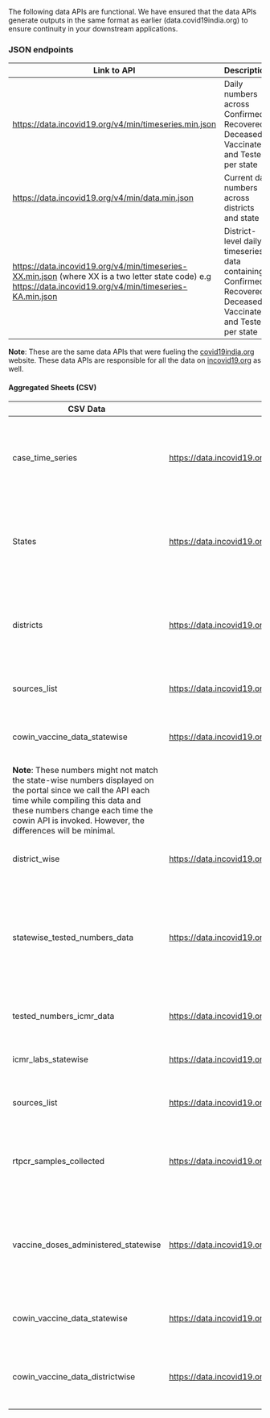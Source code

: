 The following data APIs are functional. We have ensured that the data APIs generate outputs in the same format as earlier (data.covid19india.org) to ensure continuity in your downstream applications.

### JSON endpoints 

|  Link to API                                              | Description            |
| -------------------------------------------------------- | ---------------------- |
| <https://data.incovid19.org/v4/min/timeseries.min.json>  | Daily numbers across Confirmed, Recovered, Deceased, Vaccinated and Tested per state  |
| <https://data.incovid19.org/v4/min/data.min.json>  | Current day numbers across districts and state   |
| <https://data.incovid19.org/v4/min/timeseries-XX.min.json>  (where XX is a two letter state code) e.g <https://data.incovid19.org/v4/min/timeseries-KA.min.json>  | District-level daily timeseries data containing Confirmed, Recovered, Deceased, Vaccinated and Tested per state   |  

**Note**: These are the same data APIs that were fueling the [covid19india.org](https://www.covid19india.org) website. These data APIs are responsible for all the data on [incovid19.org](https://www.incovid19.org/) as well.

#### Aggregated Sheets (CSV)

| CSV Data                    | CSV Data Link                                                                 | Contents                                                                                     |
| ----------------------------- | --------------------------------------------------------------------------- | ----------------------------------------------------------------------------------------------- |
| case_time_series              | <https://data.incovid19.org/csv/latest/case_time_series.csv>              | India level timeseries for Confirmed, Recovered and Deceased cases
| States                        | <https://data.incovid19.org/csv/latest/states.csv>                        | Statewise timeseries of Confirmed, Recovered and Deceased numbers.
| districts                        | <https://data.incovid19.org/csv/latest/districts.csv>                  | Districtwise timeseries of Confirmed, Recovered and Deceased numbers.                           |
| sources_list              | <https://data.incovid19.org/csv/latest/sources_list.csv>              | List of Sources for incovid19 portal  
| cowin_vaccine_data_statewise                    | <https://data.incovid19.org/csv/latest/cowin_vaccine_data_statewise.csv>                    | Key data points from CoWin database at a state level
**Note**: These numbers might not match the state-wise numbers displayed on the portal since we call the API each time while compiling this data and these numbers change each time the cowin API is invoked. However, the differences will be minimal.                                             |                                        
| district_wise                 | <https://data.incovid19.org/csv/latest/district_wise.csv>                 | Districtwise Cumulative numbers till date. |
| statewise_tested_numbers_data | <https://data.incovid19.org/csv/latest/statewise_tested_numbers_data.csv> | Number of tests conducted in each state, ventilators ,hospital bed occupany reported in state bulletins |
| tested_numbers_icmr_data      | <https://data.incovid19.org/csv/latest/tested_numbers_icmr_data.csv>      | Number of tests reported by ICMR                                                                |
| icmr_labs_statewise           | <https://data.incovid19.org/csv/latest/icmr_labs_statewise.csv>      | Number of Labs in each state as per ICMR                                                                |
| sources_list                  | <https://data.incovid19.org/csv/latest/sources_list.csv>                  | List of sources that we are using.                                                              |
| rtpcr_samples_collected       | <https://data.incovid19.org/csv/latest/icmr_rtpcr_tests_daily.csv>          | Number of RTPCR samples collected statewise in ICMR Application                             |
| vaccine_doses_administered_statewise      | <https://data.incovid19.org/csv/latest/vaccine_doses_statewise_v2.csv>  | Number of vaccine doses administered statewise - Collected from MOHFW daily bulletin                              |
| cowin_vaccine_data_statewise      | <https://data.incovid19.org/csv/latest/cowin_vaccine_data_statewise.csv>  | Key data points from CoWin database at a state level                              |
| cowin_vaccine_data_districtwise      | <https://data.incovid19.org/csv/latest/cowin_vaccine_data_districtwise.csv>  | Key data points from CoWin database at a district level                           |
